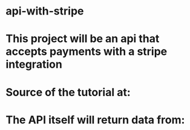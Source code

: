 # api-with-stripe

# This project will be an api that accepts payments with a stripe integration
# Source of the tutorial at: 
# The API itself will return data from:

